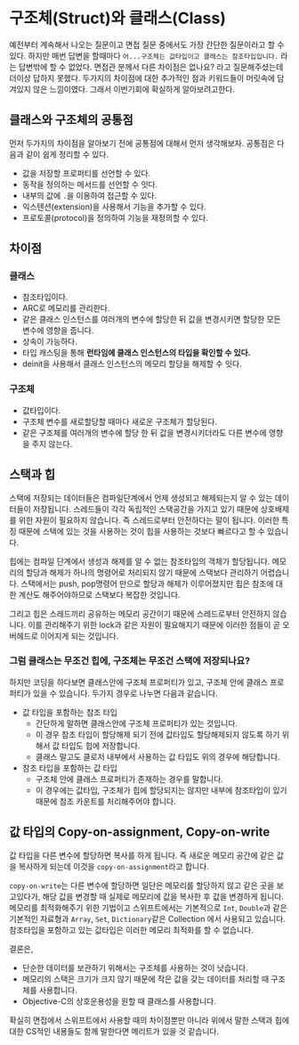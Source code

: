# 구조체(Struct)와 클래스(Class)
예전부터 계속해서 나오는 질문이고 면접 질문 중에서도 가장 간단한 질문이라고 할 수 있다.
하지만 매번 답변을 할때마다 `어...구조체는 값타입이고 클래스는 참조타입입니다.` 라는 답변밖에 할 수 없었다.
면접관 분께서 다른 차이점은 없나요? 라고 질문해주셨는데 더이상 답하지 못했다. 두가지의 차이점에 대한 추가적인 점과 키워드들이 머릿속에 담겨있지 않은 느낌이였다. 그래서 이번기회에 확실하게 알아보려고한다.

## 클래스와 구조체의 공통점
먼저 두가지의 차이점을 알아보기 전에 공통점에 대해서 먼저 생각해보자. 공통점은 다음과 같이 쉽게 정리할 수 있다.
- 값을 저장할 프로퍼티를 선언할 수 있다.
- 동작을 정의하는 메서드를 선언할 수 잇다.
- 내부의 값에 `.`을 이용하여 접근할 수 있다.
- 익스텐션(extension)을 사용해서 기능을 추가할 수 있다.
- 프로토콜(protocol)을 정의하여 기능을 재정의할 수 있다.

## 차이점
### 클래스
- 참조타입이다.
- ARC로 메모리를 관리한다.
- 같은 클래스 인스턴스를 여러개의 변수에 할당한 뒤 값을 변경시키면 할당한 모든 변수에 영향을 줍니다.
- 상속이 가능하다.
- 타입 캐스팅을 통해 **런타임에 클래스 인스턴스의 타입을 확인할 수 있다.**
- deinit을 사용해서 클래스 인스턴스의 메모리 할당을 해제할 수 잇다.
### 구조체
- 값타입이다.
- 구조체 변수를 새로할당할 때마다 새로운 구조체가 할당된다.
- 같은 구조체를 여러개의 변수에 할당 한 뒤 값을 변경시키더라도 다른 변수에 영향을 주지 않는다.

## 스택과 힙
스택에 저장되는 데이터들은 컴파일단계에서 언제 생성되고 해제되는지 알 수 있는 데이터들이 저장됩니다. 스레드들이 각각 독립적인 스택공간을 가지고 있기 때문에 상호배제를 위한 자원이 필요하지 않습니다. 즉 스레드로부터 안전하다는 말이 됩니다. 이러한 특징 때문에 스택에 있는 것을 사용하는 것이 힙을 사용하는 것보다 빠르다고 할 수 있습니다.<br>

힙에는 컴파일 단계에서 생성과 해제를 알 수 없는 참조타입의 객체가 할당됩니다. 메모리의 할당과 해제가 하나의 명령어로 처리되지 않기 때문에 스택보다 관리하기 어렵습니다. 스택에서는 push, pop명령어 만으로 할당과 해제가 이루어졌지만 힙은 참조에 대한 계산도 해주어야하므로 스택보다 복잡한 것입니다.

그리고 힙은 스레드끼리 공유하는 메모리 공간이기 때문에 스레드로부터 안전하지 않습니다. 이를 관리해주기 위한 lock과 같은 자원이 필요해지기 때문에 이러한 점들이 곧 오버헤드로 이어지게 되는 것입니다.

### 그럼 클래스는 무조건 힙에, 구조체는 무조건 스택에 저장되나요?
하지만 코딩을 하다보면 클래스안에 구조체 프로퍼티가 있고, 구조체 안에 클래스 프로퍼티가 있을 수 있습니다. 두가지 경우로 나누면 다음과 같습니다.
- 값 타입을 포함하는 참조 타입
    - 간단하게 말하면 클래스안에 구조체 프로퍼티가 있는 것입니다.
    - 이 경우 참조 타입이 할당해제 되기 전에 값타입도 할당해제되지 않도록 하기 위해서 값 타입도 힙에 저장합니다.
    - 클래스 말고도 클로저 내부에서 사용하는 값 타입도 위의 경우에 해당합니다.
- 참조 타입을 포함하는 값 타입
    - 구조체 안에 클래스 프로퍼티가 존재하는 경우를 말합니다.
    - 이 경우에는 값타입, 구조체가 힙에 할당되지는 않지만 내부에 참조타입이 있기 때문에 참조 카운트를 처리해주어야 합니다.

## 값 타입의 Copy-on-assignment, Copy-on-write
값 타입을 다른 변수에 할당하면 복사를 하게 됩니다. 즉 새로운 메모리 공간에 같은 값을 복사하게 되는데 이것을 `copy-on-assignment`라고 합니다. 

`copy-on-write`는 다른 변수에 할당하면 일단은 메모리를 할당하지 않고 같은 곳을 보고있다가, 해당 값을 변경할 때 실제로 메모리에 값을 복사한 후 값을 변경하게 됩니다. 메모리를 최적화해주기 위한 기법이고 스위프트에서는 기본적으로 `Int`, `Double`과 같은 기본적인 자료형과 `Array`, `Set`, `Dictionary`같은 Collection 에서 사용되고 있습니다. 참조타입을 포함하고 있는 값타입은 이러한 메모리 최적화를 할 수 없습니다.

결론은,
- 단순한 데이터를 보관하기 위해서는 구조체를 사용하는 것이 낫습니다.
- 메모리의 스택은 크기가 크지 않기 때문에 작은 값을 갖는 데이터를 처리할 때 구조체를 사용합니다.
- Objective-C의 상호운용성을 원할 때 클래스를 사용합니다.

확실히 면접에서 스위프트에서 사용할 때의 차이점뿐만 아니라 위에서 말한 스택과 힙에 대한 CS적인 내용들도 함께 말한다면 메리트가 있을 것 같습니다.